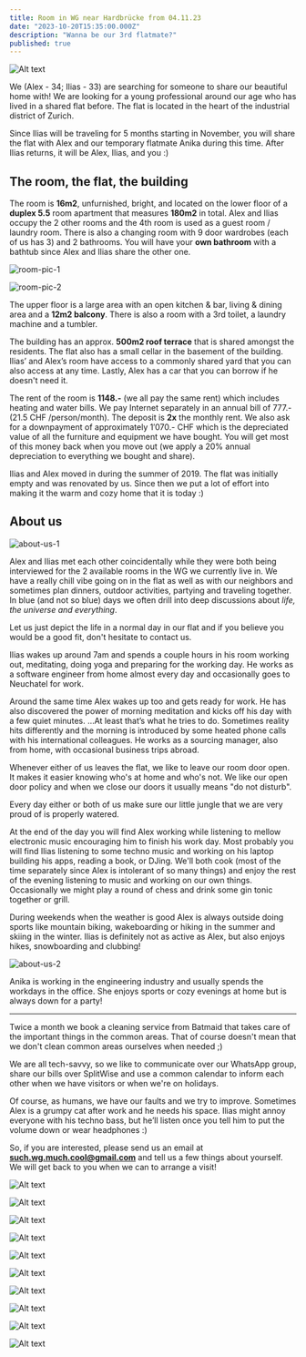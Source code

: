 ```yaml
---
title: Room in WG near Hardbrücke from 04.11.23
date: "2023-10-20T15:35:00.000Z"
description: "Wanna be our 3rd flatmate?"
published: true
---
```


![Alt text](image-14.png)

We (Alex - 34; Ilias - 33) are searching for someone to share our beautiful home with! We are looking for a young professional around our age who has lived in a shared flat before. The flat is located in the heart of the industrial district of Zurich.

Since Ilias will be traveling for 5 months starting in November, you will share the flat with Alex and our temporary flatmate Anika during this time. After Ilias returns, it will be Alex, Ilias, and you :)

## The room, the flat, the building

The room is **16m2**, unfurnished, bright, and located on the lower floor of a **duplex 5.5** room apartment that measures **180m2** in total. Alex and Ilias occupy the 2 other rooms and the 4th room is used as a guest room / laundry room. There is also a changing room with 9 door wardrobes (each of us has 3) and 2 bathrooms. You will have your **own bathroom** with a bathtub since Alex and Ilias share the other one.

![room-pic-1](image.png)

![room-pic-2](image-1.png)

The upper floor is a large area with an open kitchen & bar, living & dining area and a **12m2 balcony**. There is also a room with a 3rd toilet, a laundry machine and a tumbler.

The building has an approx. **500m2 roof terrace** that is shared amongst the residents. The flat also has a small cellar in the basement of the building. Ilias’ and Alex’s room have access to a commonly shared yard that you can also access at any time. Lastly, Alex has a car that you can borrow if he doesn't need it.

The rent of the room is **1148.-** (we all pay the same rent) which includes heating and water bills. We pay Internet separately in an annual bill of 777.- (21.5 CHF /person/month). The deposit is **2x** the monthly rent. We also ask for a downpayment of approximately 1′070.- CHF which is the depreciated value of all the furniture and equipment we have bought. You will get most of this money back when you move out (we apply a 20% annual depreciation to everything we bought and share).

Ilias and Alex moved in during the summer of 2019. The flat was initially empty and was renovated by us. Since then we put a lot of effort into making it the warm and cozy home that it is today :)

## About us

![about-us-1](image-3.png)

Alex and Ilias met each other coincidentally while they were both being interviewed for the 2 available rooms in the WG we currently live in. We have a really chill vibe going on in the flat as well as with our neighbors and sometimes plan dinners, outdoor activities, partying and traveling together. In blue (and not so blue) days we often drill into deep discussions about _life, the universe and everything_.

Let us just depict the life in a normal day in our flat and if you believe you would be a good fit, don't hesitate to contact us.

Ilias wakes up around 7am and spends a couple hours in his room working out, meditating, doing yoga and preparing for the working day. He works as a software engineer from home almost every day and occasionally goes to Neuchatel for work.

Around the same time Alex wakes up too and gets ready for work. He has also discovered the power of morning meditation and kicks off his day with a few quiet minutes. …At least that’s what he tries to do. Sometimes reality hits differently and the morning is introduced by some heated phone calls with his international colleagues. He works as a sourcing manager, also from home, with occasional business trips abroad.

Whenever either of us leaves the flat, we like to leave our room door open. It makes it easier knowing who's at home and who's not. We like our open door policy and when we close our doors it usually means "do not disturb".

Every day either or both of us make sure our little jungle that we are very proud of is properly watered.

At the end of the day you will find Alex working while listening to mellow electronic music encouraging him to finish his work day. Most probably you will find Ilias listening to some techno music and working on his laptop building his apps, reading a book, or DJing. We'll both cook (most of the time separately since Alex is intolerant of so many things) and enjoy the rest of the evening listening to music and working on our own things. Occasionally we might play a round of chess and drink some gin tonic together or grill.

During weekends when the weather is good Alex is always outside doing sports like mountain biking, wakeboarding or hiking in the summer and skiing in the winter. Ilias is definitely not as active as Alex, but also enjoys hikes, snowboarding and clubbing!

![about-us-2](image-2.png)

Anika is working in the engineering industry and usually spends the workdays in the office. She enjoys sports or cozy evenings at home but is always down for a party!

---

Twice a month we book a cleaning service from Batmaid that takes care of the important things in the common areas. That of course doesn't mean that we don't clean common areas ourselves when needed ;)

We are all tech-savvy, so we like to communicate over our WhatsApp group, share our bills over SplitWise and use a common calendar to inform each other when we have visitors or when we're on holidays.

Of course, as humans, we have our faults and we try to improve. Sometimes Alex is a grumpy cat after work and he needs his space. Ilias might annoy everyone with his techno bass, but he’ll listen once you tell him to put the volume down or wear headphones :)

So, if you are interested, please send us an email at **such.wg.much.cool@gmail.com** and tell us a few things about yourself. We will get back to you when we can to arrange a visit!

![Alt text](image-4.png)

![Alt text](image-5.png)

![Alt text](image-6.png)

![Alt text](image-7.png)

![Alt text](image-8.png)

![Alt text](image-9.png)

![Alt text](image-10.png)

![Alt text](image-11.png)

![Alt text](image-12.png)

![Alt text](image-13.png)
